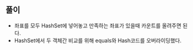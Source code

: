 ## 풀이

- 좌표를 모두 HashSet에 넣어놓고 만족하는 좌표가 있을때 카운트를 올려주면 된다.
- HashSet에서 두 객체간 비교를 위해 equals와 Hash코드를 오버라이딩했다.